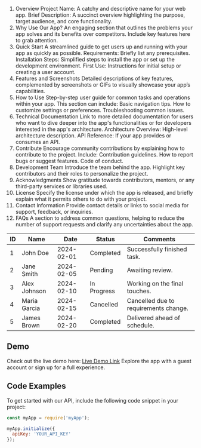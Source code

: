 1. Overview
Project Name: A catchy and descriptive name for your web app.
Brief Description: A succinct overview highlighting the purpose, target audience, and core functionality.
2. Why Use Our App?
An engaging section that outlines the problems your app solves and its benefits over competitors. Include key features here to grab attention.
3. Quick Start
A streamlined guide to get users up and running with your app as quickly as possible.
Requirements: Briefly list any prerequisites.
Installation Steps: Simplified steps to install the app or set up the development environment.
First Use: Instructions for initial setup or creating a user account.
4. Features and Screenshots
Detailed descriptions of key features, complemented by screenshots or GIFs to visually showcase your app’s capabilities.
5. How to Use
Step-by-step user guide for common tasks and operations within your app. This section can include:
Basic navigation tips.
How to customize settings or preferences.
Troubleshooting common issues.
6. Technical Documentation
Link to more detailed documentation for users who want to dive deeper into the app's functionalities or for developers interested in the app's architecture.
Architecture Overview: High-level architecture description.
API Reference: If your app provides or consumes an API.
7. Contribute
Encourage community contributions by explaining how to contribute to the project. Include:
Contribution guidelines.
How to report bugs or suggest features.
Code of conduct.
8. Development Team
Introduce the team behind the app. Highlight key contributors and their roles to personalize the project.
9. Acknowledgments
Show gratitude towards contributors, mentors, or any third-party services or libraries used.
10. License
Specify the license under which the app is released, and briefly explain what it permits others to do with your project.
11. Contact Information
Provide contact details or links to social media for support, feedback, or inquiries.
12. FAQs
A section to address common questions, helping to reduce the number of support requests and clarify any uncertainties about the app.

| ID  | Name         | Date       | Status    | Comments                    |
|-----|--------------|------------|-----------|-----------------------------|
| 1   | John Doe     | 2024-02-01 | Completed | Successfully finished task. |
| 2   | Jane Smith   | 2024-02-05 | Pending   | Awaiting review.            |
| 3   | Alex Johnson | 2024-02-10 | In Progress | Working on the final touches. |
| 4   | Maria Garcia | 2024-02-15 | Cancelled | Cancelled due to requirements change. |
| 5   | James Brown  | 2024-02-20 | Completed | Delivered ahead of schedule. |

## Demo
Check out the live demo here: [Live Demo Link](#)
Explore the app with a guest account or sign up for a full experience.

## Code Examples
To get started with our API, include the following code snippet in your project:
```javascript
const myApp = require('myApp');

myApp.initialize({
  apiKey: 'YOUR_API_KEY'
});
